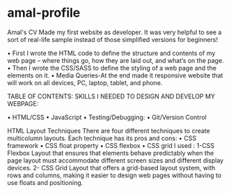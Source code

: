 # amal-profile
Amal's CV
Made my first website as developer. It was very helpful to see a sort of real-life sample instead of those simplified versions for beginners!

•	First I wrote the HTML code to define the structure and contents of my web page – where things go, how they are laid out, and what’s on the page.
•	Then I wrote  the CSS/SASS  to define the styling of a web page and the elements on it.
•	Media Queries-At the end made it responsive website that will work on all devices, PC, laptop, tablet, and phone.
	
TABLE OF CONTENTS: SKILLS I NEEDED TO DESIGN AND DEVELOP MY WEBPAGE:


•	HTML/CSS
•	JavaScript
•	Testing/Debugging:
•	Git/Version Control

HTML Layout Techniques
There are four different techniques to create multicolumn layouts. Each technique has its pros and cons:
•	CSS framework
•	CSS float property
•	CSS flexbox
•	CSS grid
I used :
1-CSS Flexbox Layout that ensures that elements behave predictably when the page layout must accommodate different screen sizes and different display devices.
2- CSS Grid Layout that offers a grid-based layout system, with rows and columns, making it easier to design web pages without having to use floats and positioning.







